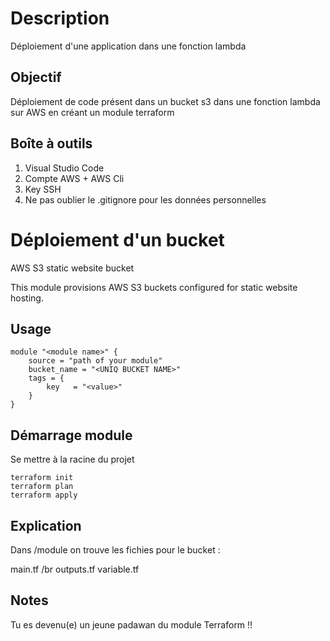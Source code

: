 # Description 
Déploiement d'une application dans une fonction lambda 

## Objectif 
Déploiement de code présent dans un bucket s3 dans une fonction lambda sur AWS en créant un module terraform 

## Boîte à outils 
1. Visual Studio Code
2. Compte AWS + AWS Cli
3. Key SSH
4. Ne pas oublier le .gitignore pour les données personnelles

# Déploiement d'un bucket 
AWS S3 static website bucket

This module provisions AWS S3 buckets configured for static website hosting.

## Usage

```hcl
module "<module name>" {
    source = "path of your module"
    bucket_name = "<UNIQ BUCKET NAME>"
    tags = {
        key   = "<value>"
    }
}
```
## Démarrage module

Se mettre à la racine du projet
```
terraform init
terraform plan
terraform apply
```
## Explication 
Dans /module on trouve les fichies pour le bucket :

main.tf /br
outputs.tf
variable.tf

## Notes 
Tu es devenu(e) un jeune padawan du module Terraform !!
